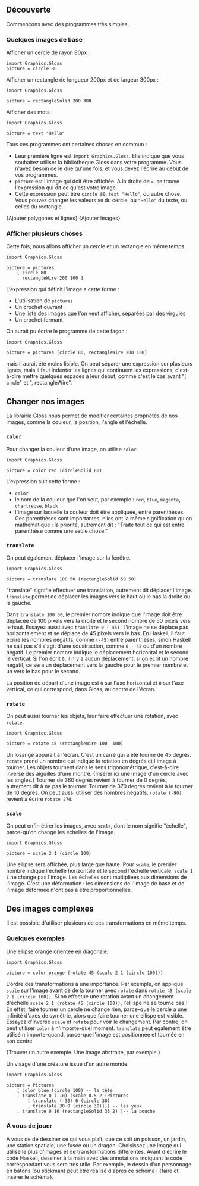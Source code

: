## Découverte

Commençons avec des programmes très simples.

### Quelques images de base

Afficher un cercle de rayon 80px :

	import Graphics.Gloss
	picture = circle 80

Afficher un rectangle de longueur 200px et de largeur 300px :

	import Graphics.Gloss

	picture = rectangleSolid 200 300

Afficher des mots :

	import Graphics.Gloss

	picture = text "Hello"

Tous ces programmes ont certaines choses en commun :
 * Leur première ligne est `import Graphics.Gloss`. Elle indique que vous souhaitez utiliser la bibliothèque Gloss dans votre programme. Vous n'avez besoin de le dire qu'une fois, et vous devez l'écrire au début de vos programmes.
 * `picture` est l'image qui doit être affichée. A la droite de `=`, se trouve l'expression qui dit ce qu'est votre image.
 * Cette expression peut être `circle 80`, `text "Hello"`, ou autre chose. Vous pouvez changer les valeurs `80` du cercle, ou `"Hello"` du texte, ou celles du rectangle.

{Ajouter polygones et lignes}
{Ajouter images}

### Afficher plusieurs choses

Cette fois, nous allons afficher un cercle et un rectangle en même temps.

	import Graphics.Gloss
	
	picture = pictures
		[ circle 80
		, rectangleWire 200 100 ]

L'expression qui définit l'image a cette forme :
 * L'utilisation de `pictures`
 * Un crochet ouvrant
 * Une liste des images que l'on veut afficher, séparées par des virgules
 * Un crochet fermant

On aurait pu écrire le programme de cette façon :

	import Graphics.Gloss

	picture = pictures [circle 80, rectangleWire 200 100]

mais il aurait été moins lisible. On peut séparer une expression sur plusieurs lignes, mais il faut indenter les lignes qui continuent les expressions, c'est-à-dire mettre quelques espaces à leur début, comme c'est le cas avant "[ circle" et ", rectangleWire".

## Changer nos images

La librairie Gloss nous permet de modifier certaines propriétés de nos images, comme la couleur, la position, l'angle et l'échelle.

### `color`

Pour changer la couleur d'une image, on utilise `color`.

	import Graphics.Gloss

	picture = color red (circleSolid 80)

L'expression suit cette forme :
 * `color`
 * le nom de la couleur que l'on veut, par exemple : `red`, `blue`, `magenta`, `chartreuse`, `black`
 * l'image sur laquelle la couleur doit être appliquée, entre parenthèses. Ces parenthèses sont importantes, elles ont la même signification qu'on mathématique : la priorité, autrement dit : "Traite tout ce qui est entre parenthèse comme une seule chose."

### `translate`

On peut également déplacer l'image sur la fenêtre.

	import Graphics.Gloss

	picture = translate 100 50 (rectangleSolid 50 50)

"translate" signifie effectuer une translation, autrement dit déplacer l'image.
`translate` permet de déplacer les images vers le haut ou le bas la droite ou la gauche.

Dans `translate 100 50`, le premier nombre indique que l'image doit être déplacée de 100 pixels vers la droite et le second nombre de 50 pixels vers le haut.
Essayez aussi avec `translate 0 (-45)` : l'image ne se déplace pas horizontalement et se déplace de 45 pixels vers le bas. En Haskell, il faut écrire les nombres négatifs, comme `(-45)` entre parenthèses, sinon Haskell ne sait pas s'il s'agit d'une soustraction, comme `0 - 45` ou d'un nombre négatif.
Le premier nombre indique le déplacement horizontal et le second le vertical. Si l'on écrit `0`, il n'y a aucun déplacement, si on écrit un nombre négatif, ce sera un déplacement vers la gauche pour le premier nombre et un vers le bas pour le second.

La position de départ d'une image est `0` sur l'axe horizontal et `0` sur l'axe vertical, ce qui correspond, dans Gloss, au centre de l'écran.

### `rotate`

On peut aussi tourner les objets, leur faire effectuer une rotation, avec `rotate`.

	import Graphics.Gloss

	picture = rotate 45 (rectangleWire 100  100)

Un losange apparait à l'écran. C'est un carré qui a été tourné de 45 degrés.
`rotate` prend un nombre qui indique la rotation en degrés et l'image à tourner.
Les objets tournent dans le sens trigonométrique, c'est-à-dire inverse des aiguilles d'une montre. {Insérer ici une image d'un cercle avec les angles.} Tourner de 360 degrés revient à tourner de 0 degrés, autrement dit à ne pas le tourner. Tourner de 370 degrés revient à le tourner de 10 degrés. On peut aussi utiliser des nombres négatifs. `rotate (-90)` revient à écrire `rotate 270`.

### `scale`

On peut enfin étirer les images, avec `scale`, dont le nom signifie "échelle", parce-qu'on change les échelles de l'image.

	import Graphics.Gloss

	picture = scale 2 1 (circle 100)

Une ellipse sera affichée, plus large que haute.
Pour `scale`, le premier nombre indique l'échelle horizontale et le second l'échelle verticale. `scale 1 1` ne change pas l'image. Les échelles sont multipliées aux dimensions de l'image.
C'est une déformation : les dimensions de l'image de base et de l'image déformée n'ont pas à être proportionnelles.

## Des images complexes

Il est possible d'utiliser plusieurs de ces transformations en même temps.

### Quelques exemples

Une ellipse orange orientée en diagonale.

	import Graphics.Gloss

	picture = color orange (rotate 45 (scale 2 1 (circle 100)))

L'ordre des transformations a une importance.
Par exemple, on applique `scale` sur l'image avant de de la tourner avec `rotate` dans `rotate 45 (scale 2 1 (circle 100))`. Si on effectue une rotation avant un changement d'échelle `scale 2 1 (rotate 45 (circle 100))`, l'ellispe ne se tourne pas ! En effet, faire tourner un cercle ne change rien, parce-que le cercle a une infinité d'axes de symétrie, alors que faire tourner une ellispe est visible. Essayez d'inverse `scale` et `rotate` pour voir le changement.
Par contre, on peut utiliser `color` à n'importe-quel moment.
`translate` peut également être utilisé n'importe-quand, parce-que l'image est positionnée et tournée en son centre.

{Trouver un autre exemple.
Une image abstraite, par exemple.}

Un visage d'une créature issue d'un autre monde.

	import Graphics.Gloss

	picture = Pictures
		[ color blue (circle 100) -- la tête
		, translate 0 (-10) (scale 0.5 2 (Pictures
			[ translate (-30) 0 (circle 30)
			, translate 30 0 (circle 30)])) -- les yeux
		, translate 0 10 (rectangleSolid 35 2) ]-- la bouche

### A vous de jouer

A vous de de dessiner ce qui vous plaît, que ce soit un poisson, un jardin, une station spatiale, une fusée ou un dragon. Choisissez une image qui utilise le plus d'images et de transformations différentes.
Avant d'écrire le code Haskell, dessiner à la main avec des annotations indiquant le code correspondant vous sera très utile. Par exemple, le dessin d'un personnage en bâtons (ou stickman) peut être réalisé d'après ce schéma :
{faire et insérer le schéma}.
